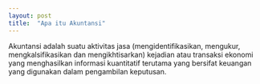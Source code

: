 ```yaml
---
layout: post
title:  "Apa itu Akuntansi"
---
```


Akuntansi adalah suatu aktivitas jasa (mengidentifikasikan, mengukur, mengkalsifikasikan dan mengikhtisarkan) kejadian atau transaksi ekonomi yang menghasilkan informasi kuantitatif terutama yang bersifat keuangan yang digunakan dalam pengambilan keputusan.